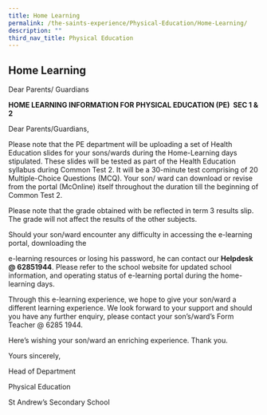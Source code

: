 ```yaml
---
title: Home Learning
permalink: /the-saints-experience/Physical-Education/Home-Learning/
description: ""
third_nav_title: Physical Education
---
```

## Home Learning

Dear Parents/ Guardians

**HOME LEARNING INFORMATION FOR PHYSICAL EDUCATION (PE)  SEC 1 & 2** 

Dear Parents/Guardians, 

Please note that the PE department will be uploading a set of Health Education slides for your sons/wards during the Home-Learning days stipulated. These slides will be tested as part of the Health Education syllabus during Common Test 2. It will be a 30-minute test comprising of 20 Multiple-Choice Questions (MCQ). Your son/ ward can download or revise from the portal (McOnline) itself throughout the duration till the beginning of Common Test 2.  

Please note that the grade obtained with be reflected in term 3 results slip. The grade will not affect the results of the other subjects.

Should your son/ward encounter any difficulty in accessing the e-learning portal, downloading the

e-learning resources or losing his password, he can contact our **Helpdesk @ 62851944**. Please refer to the school website [](https://standrewssec.moe.edu.sg/)for updated school information, and operating status of e-learning portal during the home-learning days.

Through this e-learning experience, we hope to give your son/ward a different learning experience. We look forward to your support and should you have any further enquiry, please contact your son’s/ward’s Form Teacher @ 6285 1944.

Here’s wishing your son/ward an enriching experience. Thank you.

Yours sincerely,

Head of Department

Physical Education

St Andrew’s Secondary School